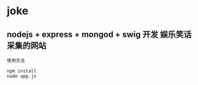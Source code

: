 # joke
## nodejs + express + mongod + swig 开发 娱乐笑话采集的网站
`使用方法`
    
    npm install
    node app.js

